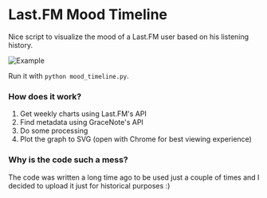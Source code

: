 # Last.FM Mood Timeline #

Nice script to visualize the mood of a Last.FM user based on his listening history.

![Example](example.jpg)

Run it with `python mood_timeline.py`.

### How does it work? ###

  1. Get weekly charts using Last.FM's API
  2. Find metadata using GraceNote's API
  3. Do some processing
  4. Plot the graph to SVG (open with Chrome for best viewing experience)

### Why is the code such a mess? ###

The code was written a long time ago to be used just a couple of times and I decided to upload it just for historical purposes :)

